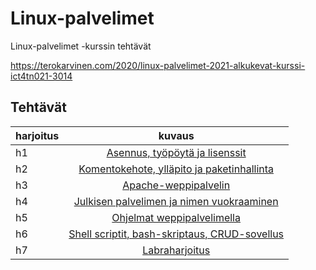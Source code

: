 # Linux-palvelimet

Linux-palvelimet -kurssin tehtävät

https://terokarvinen.com/2020/linux-palvelimet-2021-alkukevat-kurssi-ict4tn021-3014

## Tehtävät

| harjoitus |                         kuvaus                          |
| --------- | :-----------------------------------------------------: |
| h1        |        [Asennus, työpöytä ja lisenssit](/h1.md)         |
| h2        |  [Komentokehote, ylläpito ja paketinhallinta](/h2.md)   |
| h3        |             [Apache-weppipalvelin](/h3.md)              |
| h4        |   [Julkisen palvelimen ja nimen vuokraaminen](/h4.md)   |
| h5        |          [Ohjelmat weppipalvelimella](/h5.md)           |
| h6        | [Shell scriptit, bash-skriptaus, CRUD-sovellus](/h6.md) |
| h7        |                [Labraharjoitus](/h7.md)                 |
